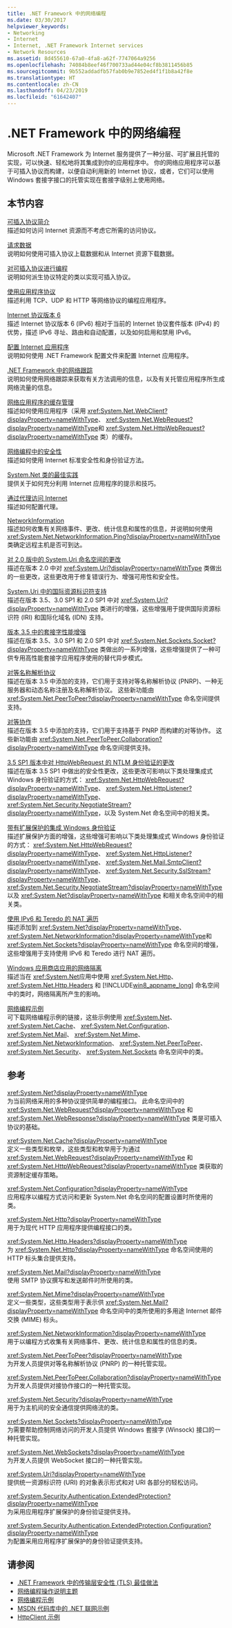 ```yaml
---
title: .NET Framework 中的网络编程
ms.date: 03/30/2017
helpviewer_keywords:
- Networking
- Internet
- Internet, .NET Framework Internet services
- Network Resources
ms.assetid: 8d455610-67a0-4fa8-a62f-7747064a9256
ms.openlocfilehash: 74084b8eef46f700733ad44e04cf8b3811456b85
ms.sourcegitcommit: 9b552addadfb57fab0b9e7852ed4f1f1b8a42f8e
ms.translationtype: HT
ms.contentlocale: zh-CN
ms.lasthandoff: 04/23/2019
ms.locfileid: "61642407"
---
```

# <a name="network-programming-in-the-net-framework"></a>.NET Framework 中的网络编程
Microsoft .NET Framework 为 Internet 服务提供了一种分层、可扩展且托管的实现，可以快速、轻松地将其集成到你的应用程序中。 你的网络应用程序可以基于可插入协议而构建，以便自动利用新的 Internet 协议，或者，它们可以使用 Windows 套接字接口的托管实现在套接字级别上使用网络。  
  
## <a name="in-this-section"></a>本节内容  

 [可插入协议简介](../../../docs/framework/network-programming/introducing-pluggable-protocols.md)  
 描述如何访问 Internet 资源而不考虑它所需的访问协议。  
  
 [请求数据](../../../docs/framework/network-programming/requesting-data.md)  
 说明如何使用可插入协议上载数据和从 Internet 资源下载数据。  
  
 [对可插入协议进行编程](../../../docs/framework/network-programming/programming-pluggable-protocols.md)  
 说明如何派生协议特定的类以实现可插入协议。  
  
 [使用应用程序协议](../../../docs/framework/network-programming/using-application-protocols.md)  
 描述利用 TCP、UDP 和 HTTP 等网络协议的编程应用程序。  
  
 [Internet 协议版本 6](../../../docs/framework/network-programming/internet-protocol-version-6.md)  
 描述 Internet 协议版本 6 (IPv6) 相对于当前的 Internet 协议套件版本 (IPv4) 的优势，描述 IPv6 寻址、路由和自动配置，以及如何启用和禁用 IPv6。  
  
 [配置 Internet 应用程序](../../../docs/framework/network-programming/configuring-internet-applications.md)  
 说明如何使用 .NET Framework 配置文件来配置 Internet 应用程序。  
  
 [.NET Framework 中的网络跟踪](../../../docs/framework/network-programming/network-tracing.md)  
 说明如何使用网络跟踪来获取有关方法调用的信息，以及有关托管应用程序所生成网络流量的信息。  
  
 [网络应用程序的缓存管理](../../../docs/framework/network-programming/cache-management-for-network-applications.md)  
 描述如何使用应用程序（采用 <xref:System.Net.WebClient?displayProperty=nameWithType>、 <xref:System.Net.WebRequest?displayProperty=nameWithType>和 <xref:System.Net.HttpWebRequest?displayProperty=nameWithType> 类）的缓存。  
  
 [网络编程中的安全性](../../../docs/framework/network-programming/security-in-network-programming.md)  
 描述如何使用 Internet 标准安全性和身份验证方法。  
  
 [System.Net 类的最佳实践](../../../docs/framework/network-programming/best-practices-for-system-net-classes.md)  
 提供关于如何充分利用 Internet 应用程序的提示和技巧。  
  
 [通过代理访问 Internet](../../../docs/framework/network-programming/accessing-the-internet-through-a-proxy.md)  
 描述如何配置代理。  
  
 [NetworkInformation](../../../docs/framework/network-programming/networkinformation.md)  
 描述如何收集有关网络事件、更改、统计信息和属性的信息，并说明如何使用 <xref:System.Net.NetworkInformation.Ping?displayProperty=nameWithType> 类确定远程主机是否可到达。  
  
 [对 2.0 版中的 System.Uri 命名空间的更改](../../../docs/framework/network-programming/changes-to-the-system-uri-namespace-in-version-2-0.md)  
 描述在版本 2.0 中对 <xref:System.Uri?displayProperty=nameWithType> 类做出的一些更改，这些更改用于修复错误行为、增强可用性和安全性。  
  
 [System.Uri 中的国际资源标识符支持](../../../docs/framework/network-programming/international-resource-identifier-support-in-system-uri.md)  
 描述在版本 3.5、3.0 SP1 和 2.0 SP1 中对 <xref:System.Uri?displayProperty=nameWithType> 类进行的增强，这些增强用于提供国际资源标识符 (IRI) 和国际化域名 (IDN) 支持。  
  
 [版本 3.5 中的套接字性能增强](../../../docs/framework/network-programming/socket-performance-enhancements-in-version-3-5.md)  
 描述在版本 3.5、3.0 SP1 和 2.0 SP1 中对 <xref:System.Net.Sockets.Socket?displayProperty=nameWithType> 类做出的一系列增强，这些增强提供了一种可供专用高性能套接字应用程序使用的替代异步模式。  
  
 [对等名称解析协议](../../../docs/framework/network-programming/peer-name-resolution-protocol.md)  
 描述在版本 3.5 中添加的支持，它们用于支持对等名称解析协议 (PNRP)、一种无服务器和动态名称注册及名称解析协议。 这些新功能由 <xref:System.Net.PeerToPeer?displayProperty=nameWithType> 命名空间提供支持。  
  
 [对等协作](../../../docs/framework/network-programming/peer-to-peer-collaboration.md)  
 描述在版本 3.5 中添加的支持，它们用于支持基于 PNRP 而构建的对等协作。 这些新功能由 <xref:System.Net.PeerToPeer.Collaboration?displayProperty=nameWithType> 命名空间提供支持。  
  
 [3.5 SP1 版本中对 HttpWebRequest 的 NTLM 身份验证的更改](../../../docs/framework/network-programming/changes-to-ntlm-authentication-for-httpwebrequest-in-version-3-5-sp1.md)  
 描述在版本 3.5 SP1 中做出的安全性更改，这些更改可影响以下类处理集成式 Windows 身份验证的方式： <xref:System.Net.HttpWebRequest?displayProperty=nameWithType>、 <xref:System.Net.HttpListener?displayProperty=nameWithType>、 <xref:System.Net.Security.NegotiateStream?displayProperty=nameWithType>，以及 System.Net 命名空间中的相关类。  
  
 [带有扩展保护的集成 Windows 身份验证](../../../docs/framework/network-programming/integrated-windows-authentication-with-extended-protection.md)  
 描述扩展保护方面的增强，这些增强可影响以下类处理集成式 Windows 身份验证的方式： <xref:System.Net.HttpWebRequest?displayProperty=nameWithType>、 <xref:System.Net.HttpListener?displayProperty=nameWithType>、 <xref:System.Net.Mail.SmtpClient?displayProperty=nameWithType>、 <xref:System.Net.Security.SslStream?displayProperty=nameWithType>、 <xref:System.Net.Security.NegotiateStream?displayProperty=nameWithType>以及 <xref:System.Net?displayProperty=nameWithType> 和相关命名空间中的相关类。  
  
 [使用 IPv6 和 Teredo 的 NAT 遍历](../../../docs/framework/network-programming/nat-traversal-using-ipv6-and-teredo.md)  
 描述添加到 <xref:System.Net?displayProperty=nameWithType>、 <xref:System.Net.NetworkInformation?displayProperty=nameWithType>和 <xref:System.Net.Sockets?displayProperty=nameWithType> 命名空间的增强，这些增强用于支持使用 IPv6 和 Teredo 进行 NAT 遍历。  
  
 [Windows 应用商店应用的网络隔离](../../../docs/framework/network-programming/network-isolation-for-windows-store-apps.md)  
 描述当在 <xref:System.Net>应用中使用 <xref:System.Net.Http>、 <xref:System.Net.Http.Headers> 和 [!INCLUDE[win8_appname_long](../../../includes/win8-appname-long-md.md)] 命名空间中的类时，网络隔离所产生的影响。  
  
 [网络编程示例](../../../docs/framework/network-programming/network-programming-samples.md)  
 可下载网络编程示例的链接，这些示例使用 <xref:System.Net>、 <xref:System.Net.Cache>、 <xref:System.Net.Configuration>、 <xref:System.Net.Mail>、 <xref:System.Net.Mime>、 <xref:System.Net.NetworkInformation>、 <xref:System.Net.PeerToPeer>、 <xref:System.Net.Security>、 <xref:System.Net.Sockets> 命名空间中的类。  
  
## <a name="reference"></a>参考  
 <xref:System.Net?displayProperty=nameWithType>  
 为当前网络采用的多种协议提供简单的编程接口。 此命名空间中的 <xref:System.Net.WebRequest?displayProperty=nameWithType> 和 <xref:System.Net.WebResponse?displayProperty=nameWithType> 类是可插入协议的基础。  
  
 <xref:System.Net.Cache?displayProperty=nameWithType>  
 定义一些类型和枚举，这些类型和枚举用于为通过 <xref:System.Net.WebRequest?displayProperty=nameWithType> 和 <xref:System.Net.HttpWebRequest?displayProperty=nameWithType> 类获取的资源制定缓存策略。  
  
 <xref:System.Net.Configuration?displayProperty=nameWithType>  
 应用程序以编程方式访问和更新 System.Net 命名空间的配置设置时所使用的类。  
  
 <xref:System.Net.Http?displayProperty=nameWithType>  
 用于为现代 HTTP 应用程序提供编程接口的类。  
  
 <xref:System.Net.Http.Headers?displayProperty=nameWithType>  
 为 <xref:System.Net.Http?displayProperty=nameWithType> 命名空间使用的 HTTP 标头集合提供支持。  
  
 <xref:System.Net.Mail?displayProperty=nameWithType>  
 使用 SMTP 协议撰写和发送邮件时所使用的类。  
  
 <xref:System.Net.Mime?displayProperty=nameWithType>  
 定义一些类型，这些类型用于表示供 <xref:System.Net.Mail?displayProperty=nameWithType> 命名空间中的类所使用的多用途 Internet 邮件交换 (MIME) 标头。  
  
 <xref:System.Net.NetworkInformation?displayProperty=nameWithType>  
 用于以编程方式收集有关网络事件、更改、统计信息和属性的信息的类。  
  
 <xref:System.Net.PeerToPeer?displayProperty=nameWithType>  
 为开发人员提供对等名称解析协议 (PNRP) 的一种托管实现。  
  
 <xref:System.Net.PeerToPeer.Collaboration?displayProperty=nameWithType>  
 为开发人员提供对接协作接口的一种托管实现。  
  
 <xref:System.Net.Security?displayProperty=nameWithType>  
 用于为主机间的安全通信提供网络流的类。  
  
 <xref:System.Net.Sockets?displayProperty=nameWithType>  
 为需要帮助控制网络访问的开发人员提供 Windows 套接字 (Winsock) 接口的一种托管实现。  
  
 <xref:System.Net.WebSockets?displayProperty=nameWithType>  
 为开发人员提供 WebSocket 接口的一种托管实现。  
  
 <xref:System.Uri?displayProperty=nameWithType>  
 提供统一资源标识符 (URI) 的对象表示形式和对 URI 各部分的轻松访问。  
  
 <xref:System.Security.Authentication.ExtendedProtection?displayProperty=nameWithType>  
 为采用应用程序扩展保护的身份验证提供支持。  
  
 <xref:System.Security.Authentication.ExtendedProtection.Configuration?displayProperty=nameWithType>  
 为配置采用应用程序扩展保护的身份验证提供支持。  
  
## <a name="see-also"></a>请参阅

- [.NET Framework 中的传输层安全性 (TLS) 最佳做法](../../../docs/framework/network-programming/tls.md)
- [网络编程操作说明主题](../../../docs/framework/network-programming/network-programming-how-to-topics.md)
- [网络编程示例](../../../docs/framework/network-programming/network-programming-samples.md)
- [MSDN 代码库中的 .NET 联网示例](https://code.msdn.microsoft.com/Wiki/View.aspx?ProjectName=nclsamples)
- [HttpClient 示例](https://go.microsoft.com/fwlink/?LinkId=242550)
